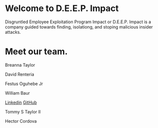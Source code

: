 # Welcome to D.E.E.P. Impact
Disgruntled Employee Exploitation Program Impact or D.E.E.P. Impact is a company guided towards finding, isolationg, and stoping malicious insider attacks.

# Meet our team.
Breanna Taylor

David Renteria

Festus Oguhebe Jr

William Baur

[Linkedin](https://www.linkedin.com/in/williamrbaur/)
[GitHub]()

Tommy S Taylor II


Hector Cordova


<!--

**Here are some ideas to get you started:**

🙋‍♀️ A short introduction - what is your organization all about?
🌈 Contribution guidelines - how can the community get involved?
👩‍💻 Useful resources - where can the community find your docs? Is there anything else the community should know?
🍿 Fun facts - what does your team eat for breakfast?
🧙 Remember, you can do mighty things with the power of [Markdown](https://docs.github.com/github/writing-on-github/getting-started-with-writing-and-formatting-on-github/basic-writing-and-formatting-syntax)
-->
